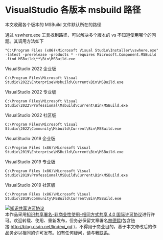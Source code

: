 
# VisualStudio 各版本 msbuild 路径

本文收藏各个版本的 MSBuild 文件默认所在的路径

<!--more-->


<!-- CreateTime:2020/1/16 19:45:51 -->


通过 vswhere.exe 工具找到路径，可以解决多个版本的 vs 不知道使用哪个的问题。其调用方法如下

```
"C:\Program Files (x86)\Microsoft Visual Studio\Installer\vswhere.exe" -latest -prerelease -products * -requires Microsoft.Component.MSBuild -find MSBuild\**\Bin\MSBuild.exe
```

VisualStudio 2022 企业版

```
C:\Program Files\Microsoft Visual Studio\2022\Enterprise\Msbuild\Current\Bin\MSBuild.exe
```

VisualStudio 2022 专业版

```
C:\Program Files\Microsoft Visual Studio\2022\Professional\Msbuild\Current\Bin\MSBuild.exe
```

VisualStudio 2022 社区版

```
C:\Program Files\Microsoft Visual Studio\2022\Community\Msbuild\Current\Bin\MSBuild.exe
```

VisualStudio 2019 企业版

```
C:\Program Files (x86)\Microsoft Visual Studio\2019\Enterprise\MSBuild\Current\Bin\MSBuild.exe
```

VisualStudio 2019 专业版

```
C:\Program Files (x86)\Microsoft Visual Studio\2019\Professional\MSBuild\Current\Bin\MSBuild.exe
```

VisualStudio 2019 社区版

```
C:\Program Files (x86)\Microsoft Visual Studio\2019\Community\MSBuild\Current\Bin\MSBuild.exe
```






<a rel="license" href="http://creativecommons.org/licenses/by-nc-sa/4.0/"><img alt="知识共享许可协议" style="border-width:0" src="https://licensebuttons.net/l/by-nc-sa/4.0/88x31.png" /></a><br />本作品采用<a rel="license" href="http://creativecommons.org/licenses/by-nc-sa/4.0/">知识共享署名-非商业性使用-相同方式共享 4.0 国际许可协议</a>进行许可。欢迎转载、使用、重新发布，但务必保留文章署名[林德熙](http://blog.csdn.net/lindexi_gd)(包含链接:http://blog.csdn.net/lindexi_gd )，不得用于商业目的，基于本文修改后的作品务必以相同的许可发布。如有任何疑问，请与我[联系](mailto:lindexi_gd@163.com)。